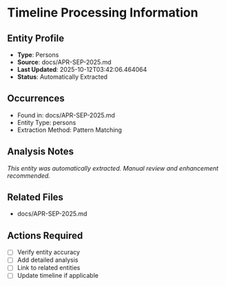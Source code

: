 # Timeline Processing Information

## Entity Profile
- **Type**: Persons
- **Source**: docs/APR-SEP-2025.md
- **Last Updated**: 2025-10-12T03:42:06.464064
- **Status**: Automatically Extracted

## Occurrences
- Found in: docs/APR-SEP-2025.md
- Entity Type: persons
- Extraction Method: Pattern Matching

## Analysis Notes
*This entity was automatically extracted. Manual review and enhancement recommended.*

## Related Files
- docs/APR-SEP-2025.md

## Actions Required
- [ ] Verify entity accuracy
- [ ] Add detailed analysis
- [ ] Link to related entities
- [ ] Update timeline if applicable
